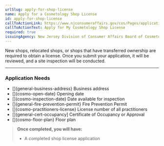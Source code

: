 ```yaml
---
urlSlug: apply-for-shop-license
name: Apply for a Cosmetology Shop License
id: apply-for-shop-license
callToActionLink: https://www.njconsumeraffairs.gov/cos/Pages/applications.aspx
callToActionText: Apply for My Cosmetology Shop License
required: true
issuingAgency: New Jersey Division of Consumer Affairs Board of Cosmetology and Hairstyling
---
```


New shops, relocated shops, or shops that have transferred ownership are required to obtain a license. Once you submit your application, it will be reviewed, and a site inspection will be conducted.

---

### Application Needs

- []{general-business-address} Business address
- []{cosmo-open-date} Opening date
- []{cosmo-inspection-date} Date available for inspection
- []{general-fire-prevention-permit} Fire Prevention Permit
- []{cosmo-practitioners-license} License number of all practitioners
- []{general-cert-occupancy] Certificate of Occupancy or Approval
- []{cosmo-floor-plan} Floor plan

> **Once completed, you will have:**
>
> - A completed shop license application
